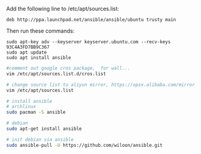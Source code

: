 
Add the following line to /etc/apt/sources.list:
```
deb http://ppa.launchpad.net/ansible/ansible/ubuntu trusty main
```

Then run these commands:
```
sudo apt-key adv --keyserver keyserver.ubuntu.com --recv-keys 93C4A3FD7BB9C367
sudo apt update
sudo apt install ansible
```

```bash
#comment out google cros package,  for wall...
vim /etc/apt/sources.list.d/cros.list

# change source list to aliyun mirror, https://opsx.alibaba.com/mirror
vim /etc/apt/sources.list

# install ansible
# archlinux
sudo pacman -S ansible

# debian
sudo apt-get install ansible

# init debian via ansible
sudo ansible-pull -U https://github.com/wiloon/ansible.git
```
